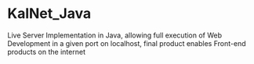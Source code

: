 # KalNet_Java
Live Server Implementation in Java, allowing full execution of Web Development in a given port on localhost, final product enables Front-end products on the internet
